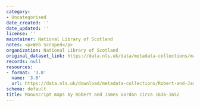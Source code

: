 ```yaml
---
category:
- Uncategorised
date_created: ''
date_updated: ''
license: ''
maintainer: National Library of Scotland
notes: <p>Web Scraped</p>
organization: National Library of Scotland
original_dataset_link: https://data.nls.uk/data/metadata-collections/manuscripts-robert-james-gordon/
records: null
resources:
- format: '3.0'
  name: '3.0'
  url: https://data.nls.uk/download/metadata-collections/Robert-and-James-Gordon-Manuscript-Maps.zip
schema: default
title: Manuscript maps by Robert and James Gordon circa 1636-1652
---
```

